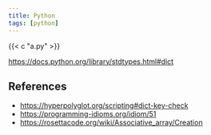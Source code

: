 ```yaml
---
title: Python
tags: [python]
---
```


{{< c "a.py" >}}

<https://docs.python.org/library/stdtypes.html#dict>

## References

- <https://hyperpolyglot.org/scripting#dict-key-check>
- <https://programming-idioms.org/idiom/51>
- <https://rosettacode.org/wiki/Associative_array/Creation>
